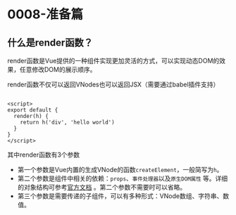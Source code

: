 # 0008-准备篇

## 什么是render函数？

render函数是Vue提供的一种组件实现更加灵活的方式，可以实现动态DOM的效果，任意修改DOM的展示顺序。

render函数不仅可以返回VNodes也可以返回JSX（需要通过babel插件支持）

```vue

<script>
export default {
  render(h) {
    return h('div', 'hello world')
  }
}
</script>
```

其中render函数有3个参数

- 第一个参数是Vue内置的生成VNode的函数`createElement`，一般简写为`h`。
- 第二个参数是组件中相关的依赖：`props`、`事件处理器`以及`原生DOM属性`
  等。详细的对象结构可参考[官方文档](https://v2.cn.vuejs.org/v2/guide/render-function.html#%E6%B7%B1%E5%85%A5%E6%95%B0%E6%8D%AE%E5%AF%B9%E8%B1%A1)
  。第二个参数不需要时可以省略。
- 第三个参数是需要传递的子组件，可以有多种形式：VNode数组、字符串、数值。

